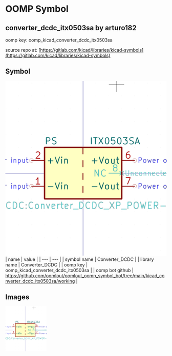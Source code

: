 # OOMP Symbol  
## converter_dcdc_itx0503sa  by arturo182  
  
oomp key: oomp_kicad_converter_dcdc_itx0503sa  
  
source repo at: [https://gitlab.com/kicad/libraries/kicad-symbols](https://gitlab.com/kicad/libraries/kicad-symbols)  
## Symbol  
  
[![working.png](working_600.png)](working.png)  
| name | value | 
| --- | --- | 
| symbol name | Converter_DCDC | 
| library name | Converter_DCDC | 
| oomp key | oomp_kicad_converter_dcdc_itx0503sa | 
| oomp bot github | https://github.com/oomlout/oomlout_oomp_symbol_bot/tree/main/kicad_converter_dcdc_itx0503sa/working | 
## Images  
  
[![working.png](working_140.png)](working.png)  
